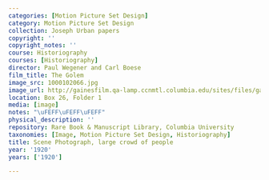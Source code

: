 ```yaml
---
categories: [Motion Picture Set Design]
category: Motion Picture Set Design
collection: Joseph Urban papers
copyright: ''
copyright_notes: ''
course: Historiography
courses: [Historiography]
director: Paul Wegener and Carl Boese
film_title: The Golem
image_src: 1000102066.jpg
image_url: http://gainesfilm.qa-lamp.ccnmtl.columbia.edu/sites/files/gainesfilm/images/1000102066.jpg
location: Box 26, Folder 1
media: [image]
notes: "\uFEFF\uFEFF\uFEFF"
physical_description: ''
repository: Rare Book & Manuscript Library, Columbia University
taxonomies: [Image, Motion Picture Set Design, Historiography]
title: Scene Photograph, large crowd of people
year: '1920'
years: ['1920']

---
```

